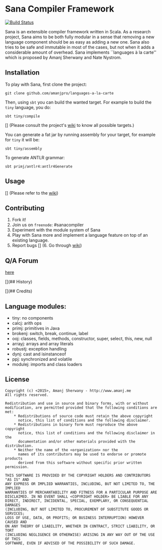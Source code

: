 # Sana Compiler Framework

[![Build Status](https://travis-ci.com/amanjpro/languages-a-la-carte.svg?token=xagHpp4qXzfWp5WxM1j3)](https://travis-ci.com/amanjpro/languages-a-la-carte)

Sana is an extensible compiler framework written in Scala. As a research
project, Sana aims to be both fully modular in a sense that removing a new
language component should be as easy as adding a new one. Sana also tries to be
safe and immutable in most of the cases, but not when it adds a considerable
amount of overhead. Sana implements ``languages à la carte'' which is proposed
by Amanj Sherwany and Nate Nystrom.



## Installation

To play with Sana, first clone the project:
```
git clone github.com/amanjpro/languages-a-la-carte
```

Then, using `sbt` you can build the wanted target. For example to build the
`tiny` language, you do:

```
sbt tiny/compile
```

[] (Please consult the project's [wiki](https://github.com/amanjpro/sana/wiki)
to know all possible targets.)

You can generate a fat jar by running assembly for your target, for example for
`tiny` it will be:

```
sbt tiny/assembly
```

To generate ANTLR grammar:
```
sbt primj/antlr4:antlr4Generate
```



## Usage

[] (Please refer to the [wiki](https://github.com/amanjpro/sana/wiki))

## Contributing

1. Fork it!
2. Join us on `freenode`: #sanacompiler
3. Experiment with the module system of Sana
4. Play with Sana more and implement a language feature on top of an
   existing language.
5. Report bugs
[] (6. Go through [wiki](https://github.com/amanjpro/sana/wiki/Contributing))

## Q/A Forum
[here](https://groups.google.com/d/forum/sana-compiler-framework)


[](## History)


[](## Credits)


## Language modules:
- tiny: no components
- calcj: arith ops
- primj: primitives in Java
- brokenj: switch, break, continue, label
- ooj: classes, fields, methods, constructor, super, select, this, new, null
- arrayj: arrays and array literals
- robustj: exception handling
- dynj: cast and isinstanceof
- ppj: synchronized and volatile
- modulej: imports and class loaders

## License

```
Copyright (c) <2015>, Amanj Sherwany - http://www.amanj.me
All rights reserved.

Redistribution and use in source and binary forms, with or without
modification, are permitted provided that the following conditions are met:
    * Redistributions of source code must retain the above copyright
      notice, this list of conditions and the following disclaimer.
    * Redistributions in binary form must reproduce the above copyright
      notice, this list of conditions and the following disclaimer in the
      documentation and/or other materials provided with the distribution.
    * Neither the name of the <organization> nor the
      names of its contributors may be used to endorse or promote products
      derived from this software without specific prior written permission.

THIS SOFTWARE IS PROVIDED BY THE COPYRIGHT HOLDERS AND CONTRIBUTORS "AS IS" AND
ANY EXPRESS OR IMPLIED WARRANTIES, INCLUDING, BUT NOT LIMITED TO, THE IMPLIED
WARRANTIES OF MERCHANTABILITY AND FITNESS FOR A PARTICULAR PURPOSE ARE
DISCLAIMED. IN NO EVENT SHALL <COPYRIGHT HOLDER> BE LIABLE FOR ANY
DIRECT, INDIRECT, INCIDENTAL, SPECIAL, EXEMPLARY, OR CONSEQUENTIAL DAMAGES
(INCLUDING, BUT NOT LIMITED TO, PROCUREMENT OF SUBSTITUTE GOODS OR SERVICES;
LOSS OF USE, DATA, OR PROFITS; OR BUSINESS INTERRUPTION) HOWEVER CAUSED AND
ON ANY THEORY OF LIABILITY, WHETHER IN CONTRACT, STRICT LIABILITY, OR TORT
(INCLUDING NEGLIGENCE OR OTHERWISE) ARISING IN ANY WAY OUT OF THE USE OF THIS
SOFTWARE, EVEN IF ADVISED OF THE POSSIBILITY OF SUCH DAMAGE.
```
